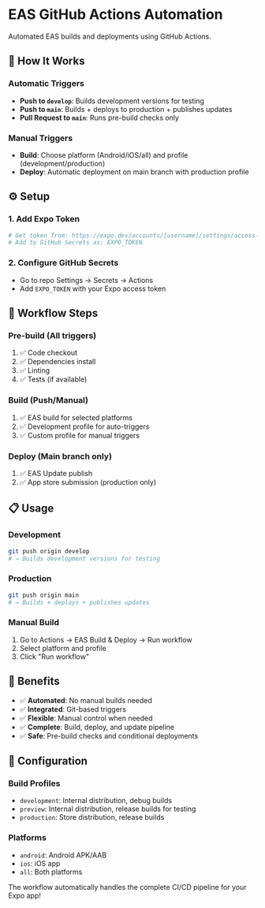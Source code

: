 # EAS GitHub Actions Automation

Automated EAS builds and deployments using GitHub Actions.

## 🚀 **How It Works**

### **Automatic Triggers**
- **Push to `develop`**: Builds development versions for testing
- **Push to `main`**: Builds + deploys to production + publishes updates
- **Pull Request to `main`**: Runs pre-build checks only

### **Manual Triggers**
- **Build**: Choose platform (Android/iOS/all) and profile (development/production)
- **Deploy**: Automatic deployment on main branch with production profile

## ⚙️ **Setup**

### **1. Add Expo Token**
```bash
# Get token from: https://expo.dev/accounts/[username]/settings/access-tokens
# Add to GitHub Secrets as: EXPO_TOKEN
```

### **2. Configure GitHub Secrets**
- Go to repo Settings → Secrets → Actions
- Add `EXPO_TOKEN` with your Expo access token

## 🔄 **Workflow Steps**

### **Pre-build (All triggers)**
1. ✅ Code checkout
2. ✅ Dependencies install
3. ✅ Linting
4. ✅ Tests (if available)

### **Build (Push/Manual)**
1. ✅ EAS build for selected platforms
2. ✅ Development profile for auto-triggers
3. ✅ Custom profile for manual triggers

### **Deploy (Main branch only)**
1. ✅ EAS Update publish
2. ✅ App store submission (production only)

## 📋 **Usage**

### **Development**
```bash
git push origin develop
# → Builds development versions for testing
```

### **Production**
```bash
git push origin main
# → Builds + deploys + publishes updates
```

### **Manual Build**
1. Go to Actions → EAS Build & Deploy → Run workflow
2. Select platform and profile
3. Click "Run workflow"

## 🎯 **Benefits**

- ✅ **Automated**: No manual builds needed
- ✅ **Integrated**: Git-based triggers
- ✅ **Flexible**: Manual control when needed
- ✅ **Complete**: Build, deploy, and update pipeline
- ✅ **Safe**: Pre-build checks and conditional deployments

## 🔧 **Configuration**

### **Build Profiles**
- `development`: Internal distribution, debug builds
- `preview`: Internal distribution, release builds for testing
- `production`: Store distribution, release builds

### **Platforms**
- `android`: Android APK/AAB
- `ios`: iOS app
- `all`: Both platforms

The workflow automatically handles the complete CI/CD pipeline for your Expo app!
